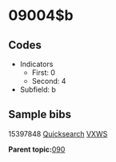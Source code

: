 # 09004$b

## Codes

-   Indicators
    -   First: 0
    -   Second: 4
-   Subfield: b

## Sample bibs

15397848 [Quicksearch](https://search.library.yale.edu/catalog/15397848) [VXWS](http://prodorbis.library.yale.edu:7014/vxws/GetHoldingsService?bibId=15397848)

**Parent topic:**[090](../../tags/090/090.md)

